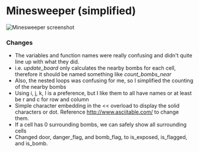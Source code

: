 # Minesweeper (simplified)
![Minesweeper screenshot](https://i.imgur.com/yABV22R.png)

### Changes
* The variables and function names were really confusing and didn't quite line up with what they did.
* i.e. *update_board* only calculates the nearby bombs for each cell, therefore it should be named something like *count_bombs_near*
* Also, the nested loops was confusing for me, so I simplified the counting of the nearby bombs
* Using i, j, k, l is a preference, but I like them to all have names or at least be r and c for row and column
* Simple character embedding in the << overload to display the solid characters or dot. Reference http://www.asciitable.com/ to change them.
* If a cell has 0 surrounding bombs, we can safely show all surrounding cells
* Changed door, danger_flag, and bomb_flag, to is_exposed, is_flagged, and is_bomb.
